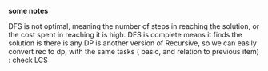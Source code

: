 **some notes**

DFS is not optimal, meaning the number of steps in reaching the solution, or the cost spent in reaching it is high.
DFS is complete means it finds the solution is there is any
DP is another version of Recursive, so we can easily convert rec to dp, 
with the same tasks ( basic, and relation to previous item) : check LCS        
